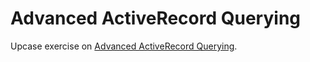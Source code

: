 # Advanced ActiveRecord Querying

Upcase exercise on [Advanced ActiveRecord Querying](https://thoughtbot.com/upcase/advanced-activerecord-querying).
